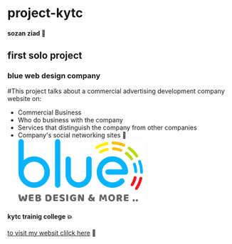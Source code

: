 # project-kytc
#### sozan ziad :black_heart:
## first solo project
### blue web design company
#This project talks about a commercial advertising development company website on:
* Commercial Business
* Who do business with the company
* Services that distinguish the company from other companies
* Company's social networking sites :smiling_face_with_three_hearts:	
![](img/logo.svg)
#### kytc trainig college :boom:
[to visit my websit clilck here](https://github.com/sozanZi/project-kytc.git)	:monocle_face:
